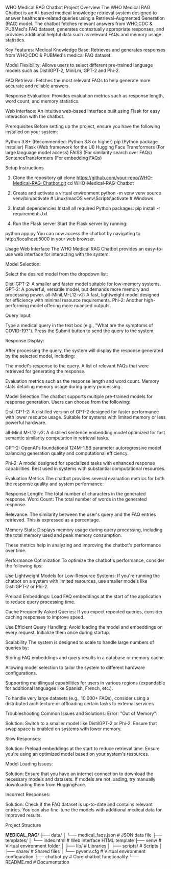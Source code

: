 WHO Medical RAG Chatbot
Project Overview
The WHO Medical RAG Chatbot is an AI-based medical knowledge retrieval system designed to answer healthcare-related queries using a Retrieval-Augmented Generation (RAG) model. The chatbot fetches relevant answers from WHO,CDC & PUBMed's FAQ dataset, generates contextually appropriate responses, and provides additional helpful data such as relevant FAQs and memory usage statistics.

Key Features:
Medical Knowledge Base: Retrieves and generates responses from WHO,CDC & PUBMed's medical FAQ dataset.

Model Flexibility: Allows users to select different pre-trained language models such as DistilGPT-2, MiniLm, GPT-2 and Phi-2.

FAQ Retrieval: Fetches the most relevant FAQs to help generate more accurate and reliable answers.

Response Evaluation: Provides evaluation metrics such as response length, word count, and memory statistics.

Web Interface: An intuitive web-based interface built using Flask for easy interaction with the chatbot.

Prerequisites
Before setting up the project, ensure you have the following installed on your system:

Python 3.8+ (Recommended: Python 3.8 or higher)
pip (Python package installer)
Flask (Web framework for the UI)
Hugging Face Transformers (For large language model access)
FAISS (For similarity search over FAQs)
SentenceTransformers (For embedding FAQs)

Setup Instructions
1. Clone the repository
git clone https://github.com/your-repo/WHO-Medical-RAG-Chatbot.git
cd WHO-Medical-RAG-Chatbot

2. Create and activate a virtual environment
python -m venv venv
source venv/bin/activate  # Linux/macOS
venv\Scripts\activate  # Windows

3. Install dependencies
Install all required Python packages:
pip install -r requirements.txt

4. Run the Flask server
Start the Flask server by running:

python app.py
You can now access the chatbot by navigating to http://localhost:5000 in your web browser.

Usage
Web Interface
The WHO Medical RAG Chatbot provides an easy-to-use web interface for interacting with the system.

Model Selection:

Select the desired model from the dropdown list:

DistilGPT-2: A smaller and faster model suitable for low-memory systems.
GPT-2: A powerful, versatile model, but demands more memory and processing power.
all-MiniLM-L12-v2: A fast, lightweight model designed for efficiency with minimal resource requirements.
Phi-2: Another high-performing model offering more nuanced outputs.

Query Input:

Type a medical query in the text box (e.g., "What are the symptoms of COVID-19?").
Press the Submit button to send the query to the system.

Response Display:

After processing the query, the system will display the response generated by the selected model, including:

The model's response to the query.
A list of relevant FAQs that were retrieved for generating the response.

Evaluation metrics such as the response length and word count.
Memory stats detailing memory usage during query processing.

Model Selection
The chatbot supports multiple pre-trained models for response generation. Users can choose from the following:

DistilGPT-2:
A distilled version of GPT-2 designed for faster performance with lower resource usage.
Suitable for systems with limited memory or less powerful hardware.

all-MiniLM-L12-v2: 
A distilled sentence embedding model optimized for fast semantic similarity computation in retrieval tasks.

GPT-2: 
OpenAI's foundational 124M-1.5B parameter autoregressive model balancing generation quality and computational efficiency.

Phi-2:
A model designed for specialized tasks with enhanced response capabilities.
Best used in systems with substantial computational resources.

Evaluation Metrics
The chatbot provides several evaluation metrics for both the response quality and system performance:

Response Length: The total number of characters in the generated response.
Word Count: The total number of words in the generated response.

Relevance: The similarity between the user's query and the FAQ entries retrieved. This is expressed as a percentage.

Memory Stats: Displays memory usage during query processing, including the total memory used and peak memory consumption.

These metrics help in analyzing and improving the chatbot's performance over time.

Performance Optimization
To optimize the chatbot's performance, consider the following tips:

Use Lightweight Models for Low-Resource Systems: If you're running the chatbot on a system with limited resources, use smaller models like DistilGPT-2 or Phi-2.

Preload Embeddings: Load FAQ embeddings at the start of the application to reduce query processing time.

Cache Frequently Asked Queries: If you expect repeated queries, consider caching responses to improve speed.

Use Efficient Query Handling: Avoid loading the model and embeddings on every request. Initialize them once during startup.

Scalability
The system is designed to scale to handle large numbers of queries by:

Storing FAQ embeddings and query results in a database or memory cache.

Allowing model selection to tailor the system to different hardware configurations.

Supporting multilingual capabilities for users in various regions (expandable for additional languages like Spanish, French, etc.).

To handle very large datasets (e.g., 10,000+ FAQs), consider using a distributed architecture or offloading certain tasks to external services.

Troubleshooting
Common Issues and Solutions:
Error: "Out of Memory":

Solution: Switch to a smaller model like DistilGPT-2 or Phi-2. Ensure that swap space is enabled on systems with lower memory.

Slow Responses:

Solution: Preload embeddings at the start to reduce retrieval time. Ensure you're using an optimized model based on your system's resources.

Model Loading Issues:

Solution: Ensure that you have an internet connection to download the necessary models and datasets. If models are not loading, try manually downloading them from HuggingFace.

Incorrect Responses:

Solution: Check if the FAQ dataset is up-to-date and contains relevant entries. You can also fine-tune the models with additional medical data for improved results.

Project Structure

**MEDICAL_RAG**/
├── data/
│   └── medical_faqs.json   # JSON data file
├── templates/
│   └── index.html          # Web interface HTML template
├── venv/                   # Virtual environment folder
│   ├── lib/                # Libraries
│   ├── scripts/            # Scripts
│   ├── share/              # Shared files
│   └── pyvenv.cfg          # Virtual environment configuration
├── chatbot.py              # Core chatbot functionality
└── README.md               # Documentation
